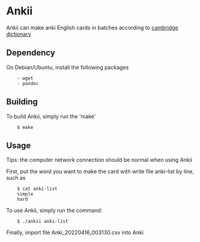 # Ankii

Ankii can make anki English cards in batches according to [cambridge dictionary](https://dictionary.cambridge.org/)


## Dependency

On Debian/Ubuntu, install the following packages

        - wget
        - pandoc

## Building

To build Ankii, simply run the 'make'

        $ make

## Usage

Tips: the computer network connection should be normal when using Ankii

First, put the word you want to make the card with write file anki-list by line, such as

        $ cat anki-list
        simple
        hard

To use Ankii, simply run the command: 

        $ ./ankii anki-list

Finally, import file Anki\_20220416\_003130.csv into Anki
